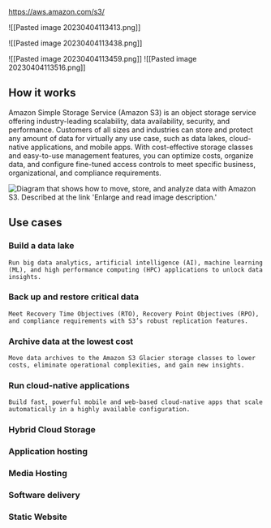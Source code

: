https://aws.amazon.com/s3/ 

![[Pasted image 20230404113413.png]]

![[Pasted image 20230404113438.png]]

![[Pasted image 20230404113459.png]]
![[Pasted image 20230404113516.png]]





## How it works

Amazon Simple Storage Service (Amazon S3) is an object storage service offering industry-leading scalability, data availability, security, and performance. Customers of all sizes and industries can store and protect any amount of data for virtually any use case, such as data lakes, cloud-native applications, and mobile apps. With cost-effective storage classes and easy-to-use management features, you can optimize costs, organize data, and configure fine-tuned access controls to meet specific business, organizational, and compliance requirements.

![Diagram that shows how to move, store, and analyze data with Amazon S3. Described at the link 'Enlarge and read image description.'](https://d1.awsstatic.com/s3-pdp-redesign/product-page-diagram_Amazon-S3_HIW.cf4c2bd7aa02f1fe77be8aa120393993e08ac86d.png)

## Use cases

### Build a data lake
  
	Run big data analytics, artificial intelligence (AI), machine learning (ML), and high performance computing (HPC) applications to unlock data insights.  

### Back up and restore critical data

	Meet Recovery Time Objectives (RTO), Recovery Point Objectives (RPO), and compliance requirements with S3’s robust replication features.  
  
### Archive data at the lowest cost

	Move data archives to the Amazon S3 Glacier storage classes to lower costs, eliminate operational complexities, and gain new insights.  
  
### Run cloud-native applications

	Build fast, powerful mobile and web-based cloud-native apps that scale automatically in a highly available configuration.  

### Hybrid Cloud Storage
### Application hosting 
### Media Hosting 
### Software delivery 
### Static Website


	  